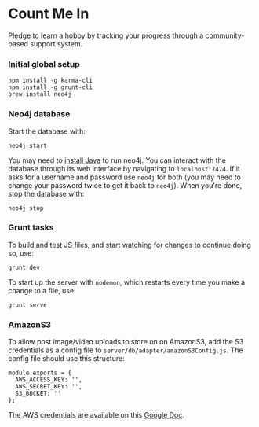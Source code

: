 # Count Me In

Pledge to learn a hobby by tracking your progress through a community-based support system.

### Initial global setup
```
npm install -g karma-cli
npm install -g grunt-cli
brew install neo4j
```



### Neo4j database

Start the database with:

```
neo4j start
```
You may need to [install Java](http://www.oracle.com/technetwork/java/javase/downloads/jdk8-downloads-2133151.html) to run neo4j.
You can interact with the database through its web interface by navigating to `localhost:7474`. If it asks for a username and password use `neo4j` for both (you may need to change your password twice to get it back to `neo4j`). When you're done, stop the database with:

```
neo4j stop
```

### Grunt tasks

To build and test JS files, and start watching for changes to continue doing so, use:

```
grunt dev
```

To start up the server with `nodemon`, which restarts every time you make a change to a file, use:

```
grunt serve
```

### AmazonS3

To allow post image/video uploads to store on on AmazonS3, add the S3 credentials as a config file to `server/db/adapter/amazonS3Config.js`. The config file should use this structure:

```
module.exports = {
  AWS_ACCESS_KEY: '',
  AWS_SECRET_KEY: '',
  S3_BUCKET: ''
};
```

The AWS credentials are available on this [Google Doc](https://docs.google.com/document/d/1TzxPP-hfm_p5H_gI3S8qP4N8m2JUzrTRPdNRZmJhWXQ/edit).





